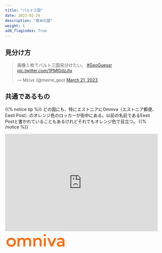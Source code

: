 ```yaml
---
title: "バルト三国"
date: 2023-02-26
description: "南米の国"
weight: 1
add_flagindex: True
---
```


## 見分け方

<div class="googlemap-if">
<blockquote class="twitter-tweet"><p lang="ja" dir="ltr">画像１枚でバルト三国見分けたい。 <a href="https://twitter.com/hashtag/GeoGuessr?src=hash&amp;ref_src=twsrc%5Etfw">#GeoGuessr</a> <a href="https://t.co/1PMt0dzJtx">pic.twitter.com/1PMt0dzJtx</a></p>&mdash; Μείνε (@meine_geo) <a href="https://twitter.com/meine_geo/status/1638018731753496577?ref_src=twsrc%5Etfw">March 21, 2023</a></blockquote> <script async src="https://platform.twitter.com/widgets.js" charset="utf-8"></script>
</div>


## 共通であるもの

{{% notice tip %}}
どの国にも、特にエストニアにOmniva（エストニア郵便、Eesti Post）のオレンジ色のロッカーが街中にある。以前の名前であるEesti Postと書かれていることもあるけれどそれでもオレンジ色で目立つ。
{{% /notice %}}

<div class="googlemap-if">
<iframe src="https://www.google.com/maps/embed?pb=!4v1685698752676!6m8!1m7!1sVnxbUkw9G3aAwbUSxMrf1g!2m2!1d58.38034342209625!2d24.527033027147!3f189.1577153812799!4f0.019966513992827117!5f3.325193203789971" width="500" height="320" style="border:0;" allowfullscreen="" loading="lazy" referrerpolicy="no-referrer-when-downgrade"></iframe>
</div>

<div class="googlemap-if unclickable">
<img src="2023-06-02-18-41-43.png" width="200px">
</div>